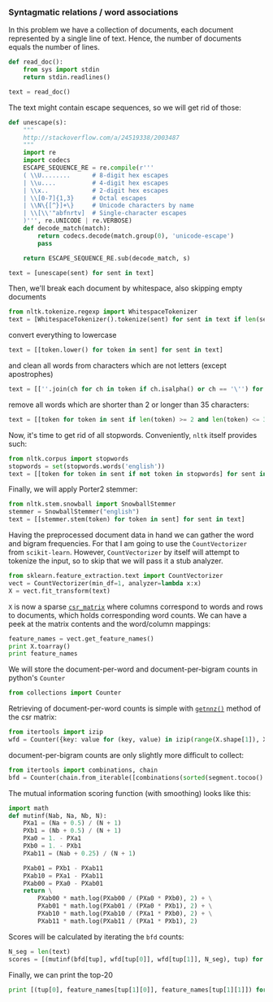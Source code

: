 ### Syntagmatic relations / word associations

In this problem we have a collection of documents, each document represented by a single line of text.
Hence, the number of documents equals the number of lines.
```python
def read_doc():
    from sys import stdin
    return stdin.readlines()

text = read_doc()
```

The text might contain escape sequences, so we will get rid of those:
```python
def unescape(s):
    """
    http://stackoverflow.com/a/24519338/2003487
    """
    import re
    import codecs
    ESCAPE_SEQUENCE_RE = re.compile(r'''
    ( \\U........      # 8-digit hex escapes
    | \\u....          # 4-digit hex escapes
    | \\x..            # 2-digit hex escapes
    | \\[0-7]{1,3}     # Octal escapes
    | \\N\{[^}]+\}     # Unicode characters by name
    | \\[\\'"abfnrtv]  # Single-character escapes
    )''', re.UNICODE | re.VERBOSE)
    def decode_match(match):
        return codecs.decode(match.group(0), 'unicode-escape')
        pass

    return ESCAPE_SEQUENCE_RE.sub(decode_match, s)

text = [unescape(sent) for sent in text]
```
Then, we'll break each document by whitespace, also skipping empty documents
```python
from nltk.tokenize.regexp import WhitespaceTokenizer
text = [WhitespaceTokenizer().tokenize(sent) for sent in text if len(sent) > 0]
```
convert everything to lowercase
```python
text = [[token.lower() for token in sent] for sent in text]
```

and clean all words from characters which are not letters (except apostrophes)
```python
text = [[''.join(ch for ch in token if ch.isalpha() or ch == '\'') for token in sent] for sent in text]
```

remove all words which are shorter than 2 or longer than 35 characters:
```python
text = [[token for token in sent if len(token) >= 2 and len(token) <= 35] for sent in text]
```

Now, it's time to get rid of all stopwords. Conveniently, `nltk` itself provides such:
```python
from nltk.corpus import stopwords
stopwords = set(stopwords.words('english'))
text = [[token for token in sent if not token in stopwords] for sent in text]
```

Finally, we will apply Porter2 stemmer:
```python
from nltk.stem.snowball import SnowballStemmer
stemmer = SnowballStemmer("english")
text = [[stemmer.stem(token) for token in sent] for sent in text]
```

Having the preprocessed document data in hand we can gather the word and bigram frequencies.
For that I am going to use the `CountVectorizer` from `scikit-learn`.
However, `CountVectorizer` by itself will attempt to tokenize the input, so to skip that we will pass it a stub analyzer.
```python
from sklearn.feature_extraction.text import CountVectorizer
vect = CountVectorizer(min_df=1, analyzer=lambda x:x)
X = vect.fit_transform(text)
```
`X` is now a sparse [`csr_matrix`](http://docs.scipy.org/doc/scipy-0.15.1/reference/generated/scipy.sparse.csr_matrix.html)
where columns correspond to words and rows to documents,
which holds corresponding word counts.
We can have a peek at the matrix contents and the word/column mappings:
```python
feature_names = vect.get_feature_names()
print X.toarray()
print feature_names
```

We will store the document-per-word and document-per-bigram counts in python's `Counter`
```python
from collections import Counter
```

Retrieving of document-per-word counts is simple with
[`getnnz()`](http://docs.scipy.org/doc/scipy-0.15.1/reference/generated/scipy.sparse.csr_matrix.getnnz.html)
method of the csr matrix:
```python
from itertools import izip
wfd = Counter({key: value for (key, value) in izip(range(X.shape[1]), X.getnnz(0))})
```

document-per-bigram counts are only slightly more difficult to collect:
```python
from itertools import combinations, chain
bfd = Counter(chain.from_iterable([combinations(sorted(segment.tocoo().col), 2) for segment in X]))
```

The mutual information scoring function (with smoothing) looks like this:
```python
import math
def mutinf(Nab, Na, Nb, N):
    PXa1 = (Na + 0.5) / (N + 1)
    PXb1 = (Nb + 0.5) / (N + 1)
    PXa0 = 1. - PXa1
    PXb0 = 1. - PXb1
    PXab11 = (Nab + 0.25) / (N + 1)

    PXab01 = PXb1 - PXab11
    PXab10 = PXa1 - PXab11
    PXab00 = PXa0 - PXab01
    return \
        PXab00 * math.log(PXab00 / (PXa0 * PXb0), 2) + \
        PXab01 * math.log(PXab01 / (PXa0 * PXb1), 2) + \
        PXab10 * math.log(PXab10 / (PXa1 * PXb0), 2) + \
        PXab11 * math.log(PXab11 / (PXa1 * PXb1), 2)
```

Scores will be calculated by iterating the `bfd` counts:
```python
N_seg = len(text)
scores = [(mutinf(bfd[tup], wfd[tup[0]], wfd[tup[1]], N_seg), tup) for tup in bfd]
```

Finally, we can print the top-20
```python
print [(tup[0], feature_names[tup[1][0]], feature_names[tup[1][1]]) for tup in sorted(scores, reverse=True)[:20]]
```
